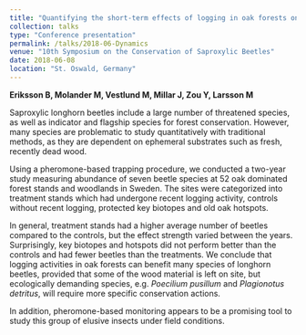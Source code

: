 ```yaml
---
title: "Quantifying the short-term effects of logging in oak forests on threatened longhorn beetles - a pheromone-based approach"
collection: talks
type: "Conference presentation"
permalink: /talks/2018-06-Dynamics
venue: "10th Symposium on the Conservation of Saproxylic Beetles"
date: 2018-06-08
location: "St. Oswald, Germany"
---
```

**Eriksson B, Molander M, Vestlund M, Millar J, Zou Y, Larsson M**

Saproxylic longhorn beetles include a large number of threatened species, as well as indicator and flagship species for forest conservation. However, many species are problematic to study quantitatively with traditional methods, as they are dependent on ephemeral substrates such as fresh, recently dead wood. 

Using a pheromone-based trapping procedure, we conducted a two-year study measuring abundance of seven beetle species at 52 oak dominated forest stands and woodlands in Sweden. The sites were categorized into treatment stands which had undergone recent logging activity, controls without recent logging, protected key biotopes and old oak hotspots.

In general, treatment stands had a higher average number of beetles compared to the controls, but the effect strength varied between the years. Surprisingly, key biotopes and hotspots did not perform better than the controls and had fewer beetles than the treatments. We conclude that logging activities in oak forests can benefit many species of
longhorn beetles, provided that some of the wood material is left on site, but ecologically demanding species, e.g. *Poecilium pusillum* and *Plagionotus detritus*, will require more specific conservation actions. 

In addition, pheromone-based monitoring appears to be a promising tool to study this group of elusive insects under field conditions.
